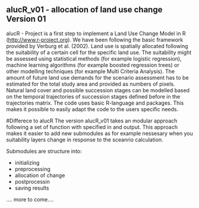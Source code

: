 ## alucR_v01 - allocation of land use change Version 01

alucR - Project is a first step to implement a Land Use Change Model in R (http://www.r-project.org). We have been following the basic framework provided by Verburg et al. (2002). Land use is spatially allocated following the suitability of a certain cell for the specific land use. The suitability might be assessed using statistical methods (for example logistic regression), machine learning algorithms (for example boosted regression trees) or other modelling techniques (for example Multi Criteria Analysis). The amount of future land use demands for the scenario assessment has to be estimated for the total study area and provided as numbers of pixels. Natural land cover and possible succession stages can be modelled based on the temporal trajectories of succession stages defined before in the trajectories matrix. The code uses basic R-language and packages. This makes it possible to easily adapt the code to the users specific needs.

#Differece to alucR
The version alucR_v01 takes an modular approach following a set of function with specified in and output. This approach makes it easier to add new submodules as for example nessesary when you suitability layers change in response to the sceanrio calculation.

Submodules are structure into:
* initializing
* preprocessing
* allocation of change
* postprocessin
* saving results

.... more to come....

